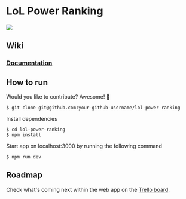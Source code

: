# LoL Power Ranking

[![](https://img.shields.io/security-headers?style=flat-square&url=https%3A%2F%2Flol-power-ranking.app%2F)](https://shields.io/)

## Wiki

### [Documentation](https://github.com/arnaudmanaranche/lol-power-ranking/wiki/Documentation)

## How to run

Would you like to contribute? Awesome! 👏 

    $ git clone git@github.com:your-github-username/lol-power-ranking

Install dependencies

    $ cd lol-power-ranking
    $ npm install

Start app on localhost:3000 by running the following command

    $ npm run dev

## Roadmap

Check what's coming next within the web app on the [Trello board](https://trello.com/b/ee4e6psd/lol-power-ranking).
